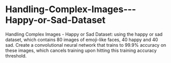 # Handling-Complex-Images---Happy-or-Sad-Dataset
Handling Complex Images - Happy or Sad Dataset:  using the happy or sad dataset, which contains 80 images of emoji-like faces, 40 happy and 40 sad.  Create a convolutional neural network that trains to 99.9% accuracy on these images,  which cancels training upon hitting this training accuracy threshold.
